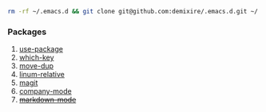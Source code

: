 ```sh
rm -rf ~/.emacs.d && git clone git@github.com:demixire/.emacs.d.git ~/.emacs.d
```

### Packages
1. [use-package](https://github.com/jwiegley/use-package)
2. [which-key](https://github.com/justbur/emacs-which-key) 
3. [move-dup](https://github.com/wyuenho/move-dup)
4. [linum-relative](https://github.com/coldnew/linum-relative)
5. [magit](https://github.com/magit/magit)
6. [company-mode](https://company-mode.github.io/)
7. ~~[markdown-mode](https://jblevins.org/projects/markdown-mode/)~~
